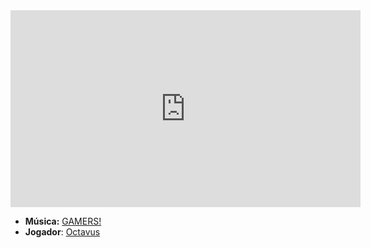 <iframe width="560" height="315" src="https://www.youtube.com/embed/A1Gp1U2YF48?si=iA4qQ5hQofaw_amn" title="YouTube video player" frameborder="0" allow="accelerometer; autoplay; clipboard-write; encrypted-media; gyroscope; picture-in-picture; web-share" referrerpolicy="strict-origin-when-cross-origin" allowfullscreen></iframe>

- **Música:** [GAMERS!](../Músicas/GAMERS!.md)
- **Jogador**: [Octavus](../Membros/Octavus.md)
